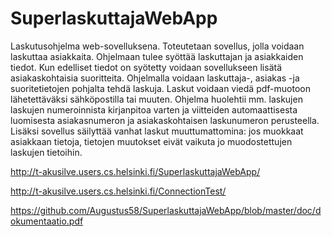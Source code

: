 # SuperlaskuttajaWebApp

Laskutusohjelma web-sovelluksena. Toteutetaan sovellus, jolla voidaan laskuttaa asiakkaita. Ohjelmaan tulee syöttää laskuttajan ja asiakkaiden tiedot. Kun edelliset tiedot on syötetty voidaan sovellukseen lisätä asiakaskohtaisia suoritteita. Ohjelmalla voidaan laskuttaja-, asiakas -ja suoritetietojen pohjalta tehdä laskuja. Laskut voidaan viedä pdf-muotoon lähetettäväksi sähköpostilla tai muuten. Ohjelma huolehtii mm. laskujen laskujen numeroinnista kirjanpitoa varten ja viitteiden automaattisesta luomisesta asiakasnumeron ja asiakaskohtaisen laskunumeron perusteella. Lisäksi sovellus säilyttää vanhat laskut muuttumattomina: jos muokkaat asiakkaan tietoja, tietojen muutokset eivät vaikuta jo muodostettujen laskujen tietoihin.

http://t-akusilve.users.cs.helsinki.fi/SuperlaskuttajaWebApp/

http://t-akusilve.users.cs.helsinki.fi/ConnectionTest/

https://github.com/Augustus58/SuperlaskuttajaWebApp/blob/master/doc/dokumentaatio.pdf
